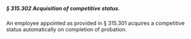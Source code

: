 ##### § 315.302 Acquisition of competitive status. #####

An employee appointed as provided in § 315.301 acquires a competitive status automatically on completion of probation.